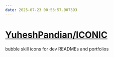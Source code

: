 ```yaml
---
date: 2025-07-23 00:53:57.907393
---
```


# [YuheshPandian/ICONIC](https://github.com/YuheshPandian/ICONIC)

bubble skill icons for dev READMEs and portfolios